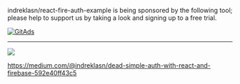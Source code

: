 indreklasn/react-fire-auth-example is being sponsored by the following tool; please help to support us by taking a look and signing up to a free trial.

<a href="https://tracking.gitads.io/?repo=indreklasn+react-fire-auth-example">
<img src="https://images.gitads.io/indreklasn+react-fire-auth-example" alt="GitAds"/> </a>

___________

![](https://res.cloudinary.com/da7jhtpgh/image/upload/v1561460799/1_gNbgOlIEl1xNoJHE6WGm8Q_mhvnz9.png)

https://medium.com/@indreklasn/dead-simple-auth-with-react-and-firebase-592e40ff43c5
